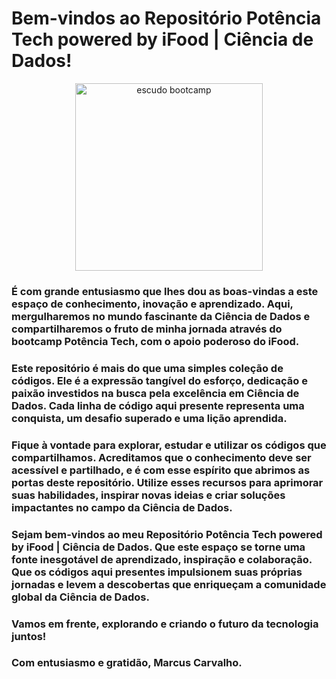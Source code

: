 # **Bem-vindos ao Repositório Potência Tech powered by iFood | Ciência de Dados!** 

<div style="text-align:center;">
    <img src="https://hermes.dio.me/tracks/f5dba255-da18-427a-a02a-ca11a339c1cd.png" alt="escudo bootcamp" width="300">
</div>


### É com grande entusiasmo que lhes dou as boas-vindas a este espaço de conhecimento, inovação e aprendizado. Aqui, mergulharemos no mundo fascinante da Ciência de Dados e compartilharemos o fruto de minha jornada através do bootcamp Potência Tech, com o apoio poderoso do iFood.

### Este repositório é mais do que uma simples coleção de códigos. Ele é a expressão tangível do esforço, dedicação e paixão investidos na busca pela excelência em Ciência de Dados. Cada linha de código aqui presente representa uma conquista, um desafio superado e uma lição aprendida.

### Fique à vontade para explorar, estudar e utilizar os códigos que compartilhamos. Acreditamos que o conhecimento deve ser acessível e partilhado, e é com esse espírito que abrimos as portas deste repositório. Utilize esses recursos para aprimorar suas habilidades, inspirar novas ideias e criar soluções impactantes no campo da Ciência de Dados.

### Sejam bem-vindos ao meu Repositório Potência Tech powered by iFood | Ciência de Dados. Que este espaço se torne uma fonte inesgotável de aprendizado, inspiração e colaboração. Que os códigos aqui presentes impulsionem suas próprias jornadas e levem a descobertas que enriqueçam a comunidade global da Ciência de Dados.

### Vamos em frente, explorando e criando o futuro da tecnologia juntos!

### Com entusiasmo e gratidão, Marcus Carvalho.

